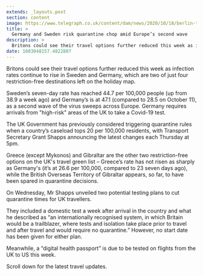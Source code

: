 ```yaml
--- 
extends: _layouts.post 
section: content 
image: https://www.telegraph.co.uk/content/dam/news/2020/10/18/berlin-two-getty_trans_NvBQzQNjv4BqrWYeUU_H0zBKyvljOo6zlo9LYIvs2TZdr3dX_X9ukqE.jpg?impolicy=logo-overlay 
title: > 
  Germany and Sweden risk quarantine chop amid Europe’s second wave 
description: > 
  Britons could see their travel options further reduced this week as infection rates continue to rise in Sweden and Germany, which are two of just four restriction-free destinations left on the holiday map.Germany requires arrivals from "high-risk" areas of the UK to take a Covid-19 test.On Wednesday, Mr Shapps unveiled two potential testing plans to cut quarantine times for UK travellers.Meanwhile, a “digital health passport” is due to be tested on flights from the UK to US this week.Scroll down for the latest travel updates. 
date: 1603048157.4822807 
--- 
```

Britons could see their travel options further reduced this week as infection rates continue to rise in Sweden and Germany, which are two of just four restriction-free destinations left on the holiday map.

Sweden’s seven-day rate has reached 44.7 per 100,000 people (up from 38.9 a week ago) and Germany’s is at 47.1 (compared to 28.5 on October 11), as a second wave of the virus sweeps across Europe. Germany requires arrivals from "high-risk" areas of the UK to take a Covid-19 test.

The UK Government has previously considered triggering quarantine rules when a country’s caseload tops 20 per 100,000 residents, with Transport Secretary Grant Shapps announcing the latest changes each Thursday at 5pm.

Greece (except Mykonos) and Gibraltar are the other two restriction-free options on the UK's travel green list – Greece’s rate has not risen as sharply as Germany's (it’s at 26.6 per 100,000, compared to 23 seven days ago), while the British Overseas Territory of Gibraltar appears, so far, to have been spared in quarantine decisions.

On Wednesday, Mr Shapps unveiled two potential testing plans to cut quarantine times for UK travellers.

They included a domestic test a week after arrival in the country and what he described as “an internationally recognised system, in which Britain would be a trailblazer, where tests and isolation take place prior to travel and after travel and would require no quarantine.” However, no start date has been given for either plan.

Meanwhile, a “digital health passport” is due to be tested on flights from the UK to US this week.

Scroll down for the latest travel updates.